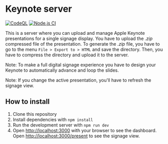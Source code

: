 # Keynote server

[![CodeQL](https://github.com/maximiliani/keynote-server/actions/workflows/github-code-scanning/codeql/badge.svg)](https://github.com/maximiliani/keynote-server/actions/workflows/github-code-scanning/codeql)
[![Node.js CI](https://github.com/maximiliani/keynote-server/actions/workflows/node.js.yml/badge.svg?branch=main)](https://github.com/maximiliani/keynote-server/actions/workflows/node.js.yml)

This is a server where you can upload and manage Apple Keynote presentations for a single signage display. 
You have to upload the *.zip* compressed file of the presentation.
To generate the *.zip* file, you have to go to the menu `File > Export to > HTML` and save the directory. 
Then, you have to compress the directory and upload it to the server.

Note: To make a full digital signage experience you have to design your Keynote to automatically advance and loop the slides.

Note: If you change the active presentation, you'll have to refresh the signage view.

## How to install

1. Clone this repository
2. Install dependencies with `npm install`
3. Run the development server with `npm run dev`
4. Open [http://localhost:3000](http://localhost:3000) with your browser to see the dashboard. Open [http://localhost:3000/present](http://localhost:3000/present) to see the signage view.
